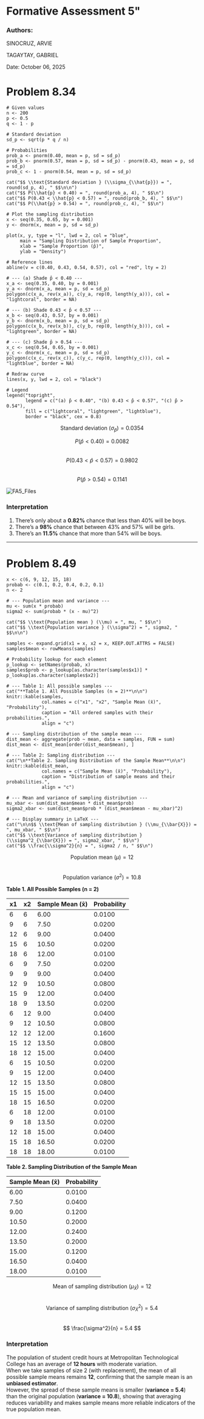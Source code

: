 
# Formative Assessment 5"

### Authors: 

SINOCRUZ, ARVIE

TAGAYTAY, GABRIEL

Date: October 06, 2025

# Problem 8.34
```{r results='asis'}
# Given values
n <- 200
p <- 0.5
q <- 1 - p

# Standard deviation
sd_p <- sqrt(p * q / n)

# Probabilities
prob_a <- pnorm(0.40, mean = p, sd = sd_p)
prob_b <- pnorm(0.57, mean = p, sd = sd_p) - pnorm(0.43, mean = p, sd = sd_p)
prob_c <- 1 - pnorm(0.54, mean = p, sd = sd_p)

cat("$$ \\text{Standard deviation } (\\sigma_{\\hat{p}}) = ", round(sd_p, 4), " $$\n\n")
cat("$$ P(\\hat{p} < 0.40) = ", round(prob_a, 4), " $$\n")
cat("$$ P(0.43 < \\hat{p} < 0.57) = ", round(prob_b, 4), " $$\n")
cat("$$ P(\\hat{p} > 0.54) = ", round(prob_c, 4), " $$\n")

# Plot the sampling distribution
x <- seq(0.35, 0.65, by = 0.001)
y <- dnorm(x, mean = p, sd = sd_p)

plot(x, y, type = "l", lwd = 2, col = "blue",
     main = "Sampling Distribution of Sample Proportion",
     xlab = "Sample Proportion (p̂)",
     ylab = "Density")

# Reference lines
abline(v = c(0.40, 0.43, 0.54, 0.57), col = "red", lty = 2)

# --- (a) Shade p̂ < 0.40 ---
x_a <- seq(0.35, 0.40, by = 0.001)
y_a <- dnorm(x_a, mean = p, sd = sd_p)
polygon(c(x_a, rev(x_a)), c(y_a, rep(0, length(y_a))), col = "lightcoral", border = NA)

# --- (b) Shade 0.43 < p̂ < 0.57 ---
x_b <- seq(0.43, 0.57, by = 0.001)
y_b <- dnorm(x_b, mean = p, sd = sd_p)
polygon(c(x_b, rev(x_b)), c(y_b, rep(0, length(y_b))), col = "lightgreen", border = NA)

# --- (c) Shade p̂ > 0.54 ---
x_c <- seq(0.54, 0.65, by = 0.001)
y_c <- dnorm(x_c, mean = p, sd = sd_p)
polygon(c(x_c, rev(x_c)), c(y_c, rep(0, length(y_c))), col = "lightblue", border = NA)

# Redraw curve
lines(x, y, lwd = 2, col = "black")

# Legend
legend("topright",
       legend = c("(a) p̂ < 0.40", "(b) 0.43 < p̂ < 0.57", "(c) p̂ > 0.54"),
       fill = c("lightcoral", "lightgreen", "lightblue"),
       border = "black", cex = 0.8)
```
$$ \text{Standard deviation } (\sigma_{\hat{p}}) = 0.0354 $$

$$ P(\hat{p} < 0.40) = 0.0082 $$  
$$ P(0.43 < \hat{p} < 0.57) = 0.9802 $$  
$$ P(\hat{p} > 0.54) = 0.1141 $$  

![FA5_Files](Graph.png)

### Interpretation
1. There’s only about a **0.82%** chance that less than 40% will be boys.  
2. There’s a **98%** chance that between 43% and 57% will be girls.  
3. There’s an **11.5%** chance that more than 54% will be boys.  

---

# Problem 8.49
```{r results='asis', message=FALSE}
x <- c(6, 9, 12, 15, 18)
probab <- c(0.1, 0.2, 0.4, 0.2, 0.1)
n <- 2

# --- Population mean and variance ---
mu <- sum(x * probab)
sigma2 <- sum(probab * (x - mu)^2)

cat("$$ \\text{Population mean } (\\mu) = ", mu, " $$\n")
cat("$$ \\text{Population variance } (\\sigma^2) = ", sigma2, " $$\n\n")

samples <- expand.grid(x1 = x, x2 = x, KEEP.OUT.ATTRS = FALSE)
samples$mean <- rowMeans(samples)

# Probability lookup for each element
p_lookup <- setNames(probab, x)
samples$prob <- p_lookup[as.character(samples$x1)] * p_lookup[as.character(samples$x2)]

# --- Table 1: All possible samples ---
cat("**Table 1. All Possible Samples (n = 2)**\n\n")
knitr::kable(samples,
             col.names = c("x1", "x2", "Sample Mean (x̄)", "Probability"),
             caption = "All ordered samples with their probabilities.",
             align = "c")

# --- Sampling distribution of the sample mean ---
dist_mean <- aggregate(prob ~ mean, data = samples, FUN = sum)
dist_mean <- dist_mean[order(dist_mean$mean), ]

# --- Table 2: Sampling distribution ---
cat("\n**Table 2. Sampling Distribution of the Sample Mean**\n\n")
knitr::kable(dist_mean,
             col.names = c("Sample Mean (x̄)", "Probability"),
             caption = "Distribution of sample means and their probabilities.",
             align = "c")

# --- Mean and variance of sampling distribution ---
mu_xbar <- sum(dist_mean$mean * dist_mean$prob)
sigma2_xbar <- sum(dist_mean$prob * (dist_mean$mean - mu_xbar)^2)

# --- Display summary in LaTeX ---
cat("\n\n$$ \\text{Mean of sampling distribution } (\\mu_{\\bar{X}}) = ", mu_xbar, " $$\n")
cat("$$ \\text{Variance of sampling distribution } (\\sigma^2_{\\bar{X}}) = ", sigma2_xbar, " $$\n")
cat("$$ \\frac{\\sigma^2}{n} = ", sigma2 / n, " $$\n")
```
$$ \text{Population mean } (\mu) = 12 $$  
$$ \text{Population variance } (\sigma^2) = 10.8 $$  

**Table 1. All Possible Samples (n = 2)**  

| x1 | x2 | Sample Mean (x̄) | Probability |
|----|----|------------------|--------------|
| 6 | 6 | 6.00 | 0.0100 |
| 9 | 6 | 7.50 | 0.0200 |
| 12 | 6 | 9.00 | 0.0400 |
| 15 | 6 | 10.50 | 0.0200 |
| 18 | 6 | 12.00 | 0.0100 |
| 6 | 9 | 7.50 | 0.0200 |
| 9 | 9 | 9.00 | 0.0400 |
| 12 | 9 | 10.50 | 0.0800 |
| 15 | 9 | 12.00 | 0.0400 |
| 18 | 9 | 13.50 | 0.0200 |
| 6 | 12 | 9.00 | 0.0400 |
| 9 | 12 | 10.50 | 0.0800 |
| 12 | 12 | 12.00 | 0.1600 |
| 15 | 12 | 13.50 | 0.0800 |
| 18 | 12 | 15.00 | 0.0400 |
| 6 | 15 | 10.50 | 0.0200 |
| 9 | 15 | 12.00 | 0.0400 |
| 12 | 15 | 13.50 | 0.0800 |
| 15 | 15 | 15.00 | 0.0400 |
| 18 | 15 | 16.50 | 0.0200 |
| 6 | 18 | 12.00 | 0.0100 |
| 9 | 18 | 13.50 | 0.0200 |
| 12 | 18 | 15.00 | 0.0400 |
| 15 | 18 | 16.50 | 0.0200 |
| 18 | 18 | 18.00 | 0.0100 |

**Table 2. Sampling Distribution of the Sample Mean**  

| Sample Mean (x̄) | Probability |
|------------------|--------------|
| 6.00 | 0.0100 |
| 7.50 | 0.0400 |
| 9.00 | 0.1200 |
| 10.50 | 0.2000 |
| 12.00 | 0.2400 |
| 13.50 | 0.2000 |
| 15.00 | 0.1200 |
| 16.50 | 0.0400 |
| 18.00 | 0.0100 |

$$ \text{Mean of sampling distribution } (\mu_{\bar{X}}) = 12 $$  
$$ \text{Variance of sampling distribution } (\sigma^2_{\bar{X}}) = 5.4 $$  
$$ \frac{\sigma^2}{n} = 5.4 $$  

### Interpretation
The population of student credit hours at Metropolitan Technological College has an average of **12 hours** with moderate variation.  
When we take samples of size 2 (with replacement), the mean of all possible sample means remains **12**, confirming that the sample mean is an **unbiased estimator**.  
However, the spread of these sample means is smaller (**variance = 5.4**) than the original population (**variance = 10.8**), showing that averaging reduces variability and makes sample means more reliable indicators of the true population mean.
